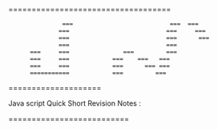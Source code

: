 ===================================

                   ===                           ===  ===
                  ===                           ===     ===  
                  ===                           ===      ===
                  ===                           ===
          ===     ===               ===         ===
          ===     ===            ===    ===   ===
          ===     ===            ===      === ===  
          ===========            ===         ===
  



====================



Java script Quick Short Revision Notes :




==========================


